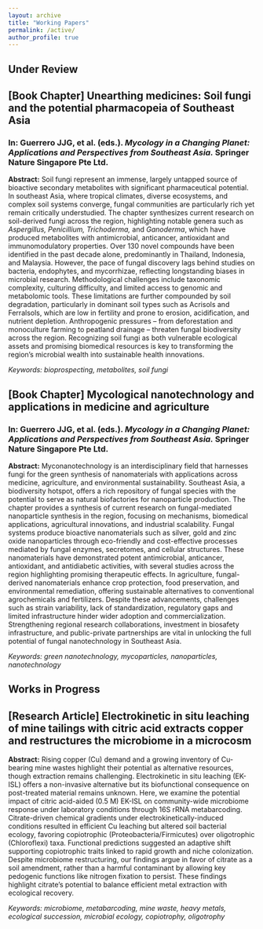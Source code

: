 ```yaml
---
layout: archive
title: "Working Papers"
permalink: /active/
author_profile: true
---
```


Under Review
------
<h2>[Book Chapter] Unearthing medicines: Soil fungi and the potential pharmacopeia of Southeast Asia</h2>
<h3>In: Guerrero JJG, et al. (eds.). <i>Mycology in a Changing Planet: Applications and Perspectives from Southeast Asia.</i> Springer Nature Singapore Pte Ltd.</h3>
<b>Abstract:</b> Soil fungi represent an immense, largely untapped source of bioactive secondary metabolites with significant pharmaceutical potential. In southeast Asia, where tropical climates, diverse ecosystems, and complex soil systems converge, fungal communities are particularly rich yet remain critically understudied. The chapter synthesizes current research on soil-derived fungi across the region, highlighting notable genera such as <i>Aspergillus, Penicillium, Trichoderma,</i> and <i>Ganoderma</i>, which have produced metabolites with antimicrobial, anticancer, antioxidant and immunomodulatory properties. Over 130 novel compounds have been identified in the past decade alone, predominantly in Thailand, Indonesia, and Malaysia. However, the pace of fungal discovery lags behind studies on bacteria, endophytes, and mycorrhizae, reflecting longstanding biases in microbial research. Methodological challenges include taxonomic complexity, culturing difficulty, and limited access to genomic and metabolomic tools. These limitations are further compounded by soil degradation, particularly in dominant soil types such as Acrisols and Ferralsols, which are low in fertility and prone to erosion, acidification, and nutrient depletion. Anthropogenic pressures – from deforestation and monoculture farming to peatland drainage – threaten fungal biodiversity across the region. Recognizing soil fungi as both vulnerable ecological assets and promising biomedical resources is key to transforming the region’s microbial wealth into sustainable health innovations.<br>
 
<i>Keywords: bioprospecting, metabolites, soil fungi</i><br>

<h2>[Book Chapter] Mycological nanotechnology and applications in medicine and agriculture</h2>
<h3>In: Guerrero JJG, et al. (eds.). <i>Mycology in a Changing Planet: Applications and Perspectives from Southeast Asia.</i> Springer Nature Singapore Pte Ltd.</h3>
<b>Abstract:</b> Myconanotechnology is an interdisciplinary field that harnesses fungi for the green synthesis of nanomaterials with applications across medicine, agriculture, and environmental sustainability. Southeast Asia, a biodiversity hotspot, offers a rich repository of fungal species with the potential to serve as natural biofactories for nanoparticle production. The chapter provides a synthesis of current research on fungal-mediated nanoparticle synthesis in the region, focusing on mechanisms, biomedical applications, agricultural innovations, and industrial scalability. Fungal systems produce bioactive nanomaterials such as silver, gold and zinc oxide nanoparticles through eco-friendly and cost-effective processes mediated by fungal enzymes, secretomes, and cellular structures. These nanomaterials have demonstrated potent antimicrobial, anticancer, antioxidant, and antidiabetic activities, with several studies across the region highlighting promising therapeutic effects. In agriculture, fungal-derived nanomaterials enhance crop protection, food preservation, and environmental remediation, offering sustainable alternatives to conventional agrochemicals and fertilizers. Despite these advancements, challenges such as strain variability, lack of standardization, regulatory gaps and limited infrastructure hinder wider adoption and commercialization. Strengthening regional research collaborations, investment in biosafety infrastructure, and public-private partnerships are vital in unlocking the full potential of fungal nanotechnology in Southeast Asia.<br>

<i>Keywords: green nanotechnology, mycoparticles, nanoparticles, nanotechnology</i><br>



Works in Progress
----
<h2>[Research Article] Electrokinetic in situ leaching of mine tailings with citric acid extracts copper and restructures the microbiome in a microcosm</h2>

<b>Abstract:</b> Rising copper (Cu) demand and a growing inventory of Cu-bearing mine wastes highlight their potential as alternative resources, though extraction remains challenging. Electrokinetic in situ leaching (EK-ISL) offers a non-invasive alternative but its biofunctional consequence on post-treated material remains unknown. Here, we examine the potential impact of citric acid-aided (0.5 M) EK-ISL on community-wide microbiome response under laboratory conditions through 16S rRNA metabarcoding. Citrate-driven chemical gradients under electrokinetically-induced conditions resulted in efficient Cu leaching but altered soil bacterial ecology, favoring copiotrophic (Proteobacteria/Firmicutes) over oligotrophic (Chloroflexi) taxa. Functional predictions suggested an adaptive shift supporting copiotrophic traits linked to rapid growth and niche colonization. Despite microbiome restructuring, our findings argue in favor of citrate as a soil amendment, rather than a harmful contaminant by allowing key pedogenic functions like nitrogen fixation to persist. These findings highlight citrate’s potential to balance efficient metal extraction with ecological recovery.<br>

<i>Keywords: microbiome, metabarcoding, mine waste, heavy metals, ecological succession, microbial ecology, copiotrophy, oligotrophy</i><br>
